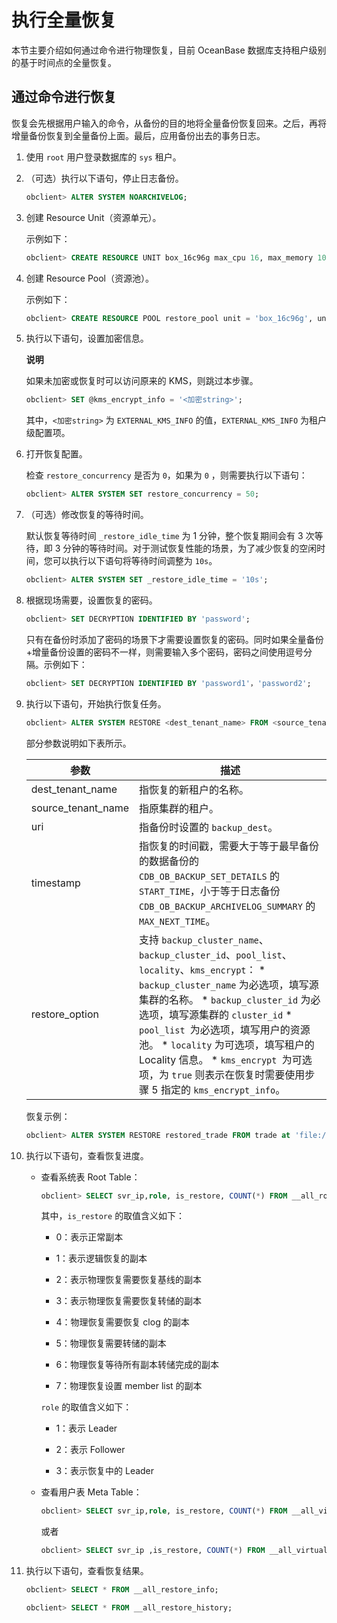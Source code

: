 执行全量恢复 
===========================

本节主要介绍如何通过命令进行物理恢复，目前 OceanBase 数据库支持租户级别的基于时间点的全量恢复。

通过命令进行恢复 
-----------------------------

恢复会先根据用户输入的命令，从备份的目的地将全量备份恢复回来。之后，再将增量备份恢复到全量备份上面。最后，应用备份出去的事务日志。

1. 使用 `root` 用户登录数据库的 `sys` 租户。

   

2. （可选）执行以下语句，停止日志备份。

   ```sql
   obclient> ALTER SYSTEM NOARCHIVELOG;
   ```

   

3. 创建 Resource Unit（资源单元）。

   示例如下：

   ```sql
   obclient> CREATE RESOURCE UNIT box_16c96g max_cpu 16, max_memory 103079215104, max_iops 10240, max_disk_size 53687091200, max_session_num 64, MIN_CPU=16, MIN_MEMORY=103079215104, MIN_IOPS=10240;
   ```

   

4. 创建 Resource Pool（资源池）。

   示例如下：

   ```sql
   obclient> CREATE RESOURCE POOL restore_pool unit = 'box_16c96g', unit_num = 1, zone_list = ('z1','z2','z3');
   ```

   

5. 执行以下语句，设置加密信息。

   **说明**

   

   如果未加密或恢复时可以访问原来的 KMS，则跳过本步骤。

   ```sql
   obclient> SET @kms_encrypt_info = '<加密string>';
   ```

   

   其中，`<加密string>` 为 `EXTERNAL_KMS_INFO` 的值，`EXTERNAL_KMS_INFO` 为租户级配置项。
   

6. 打开恢复配置。

   检查 `restore_concurrency` 是否为 `0`，如果为 `0` ，则需要执行以下语句：

   ```sql
   obclient> ALTER SYSTEM SET restore_concurrency = 50;
   ```

   

7. （可选）修改恢复的等待时间。

   默认恢复等待时间 `_restore_idle_time` 为 1 分钟，整个恢复期间会有 3 次等待，即 3 分钟的等待时间。对于测试恢复性能的场景，为了减少恢复的空闲时间，您可以执行以下语句将等待时间调整为 `10s`。

   ```sql
   obclient> ALTER SYSTEM SET _restore_idle_time = '10s';
   ```

   

8. 根据现场需要，设置恢复的密码。

   ```sql
   obclient> SET DECRYPTION IDENTIFIED BY 'password';
   ```

   

   只有在备份时添加了密码的场景下才需要设置恢复的密码。同时如果全量备份+增量备份设置的密码不一样，则需要输入多个密码，密码之间使用逗号分隔。示例如下：

   ```sql
   obclient> SET DECRYPTION IDENTIFIED BY 'password1'，'password2';
   ```

   

9. 执行以下语句，开始执行恢复任务。

   ```sql
   obclient> ALTER SYSTEM RESTORE <dest_tenant_name> FROM <source_tenan_tname> at 'uri' UNTIL 'timestamp' WITH 'restore_option';
   ```

   

   部分参数说明如下表所示。
   

   |         参数         |                                                                                                                                                                                                                                                                描述                                                                                                                                                                                                                                                                 |
   |--------------------|-----------------------------------------------------------------------------------------------------------------------------------------------------------------------------------------------------------------------------------------------------------------------------------------------------------------------------------------------------------------------------------------------------------------------------------------------------------------------------------------------------------------------------------|
   | dest_tenant_name   | 指恢复的新租户的名称。                                                                                                                                                                                                                                                                                                                                                                                                                                                                                                                       |
   | source_tenant_name | 指原集群的租户。                                                                                                                                                                                                                                                                                                                                                                                                                                                                                                                          |
   | uri                | 指备份时设置的 `backup_dest`。                                                                                                                                                                                                                                                                                                                                                                                                                                                                                                            |
   | timestamp          | 指恢复的时间戳，需要大于等于最早备份的数据备份的 `CDB_OB_BACKUP_SET_DETAILS` 的 `START_TIME`，小于等于日志备份 `CDB_OB_BACKUP_ARCHIVELOG_SUMMARY` 的`MAX_NEXT_TIME`。                                                                                                                                                                                                                                                                                                                                                                                                 |
   | restore_option     | 支持 `backup_cluster_name`、`backup_cluster_id`、`pool_list`、`locality`、`kms_encrypt`： * `backup_cluster_name` 为必选项，填写源集群的名称。   * `backup_cluster_id` 为必选项，填写源集群的 `cluster_id`   * `pool_list `为必选项，填写用户的资源池。   * `locality` 为可选项，填写租户的 Locality 信息。   * `kms_encrypt `为可选项，为 `true` 则表示在恢复时需要使用步骤 5 指定的 `kms_encrypt_info`。    |

   

   恢复示例：

   ```sql
   obclient> ALTER SYSTEM RESTORE restored_trade FROM trade at 'file:///data/nfs/backup' until '2020-05-21 09:39:54.071670' with 'backup_cluster_name=ob20daily.backup&backup_cluster_id=1&pool_list=restore_pool;
   ```

   

10. 执行以下语句，查看恢复进度。

    * 查看系统表 Root Table：

      ```sql
      obclient> SELECT svr_ip,role, is_restore, COUNT(*) FROM __all_root_table AS a, (SELECT value FROM __all_restore_info WHERE name='tenant_id') AS b WHERE a.tenant_id=b.value GROUP BY role, is_restore, svr_ip ORDER BY svr_ip, is_restore;
      ```

      

      其中，`is_restore` 的取值含义如下：
      * 0：表示正常副本

        
      
      * 1：表示逻辑恢复的副本

        
      
      * 2：表示物理恢复需要恢复基线的副本

        
      
      * 3：表示物理恢复需要恢复转储的副本

        
      
      * 4：物理恢复需要恢复 clog 的副本

        
      
      * 5：物理恢复需要转储的副本

        
      
      * 6：物理恢复等待所有副本转储完成的副本

        
      
      * 7：物理恢复设置 member list 的副本

        
      

      

      `role` 的取值含义如下：
      * 1：表示 Leader

        
      
      * 2：表示 Follower

        
      
      * 3：表示恢复中的 Leader

        
      

      
    
    * 查看用户表 Meta Table：

      ```sql
      obclient> SELECT svr_ip,role, is_restore, COUNT(*) FROM __all_virtual_meta_table AS a, (SELECT value FROM __all_restore_info WHERE name='tenant_id') AS b WHERE a.tenant_id=b.value GROUP BY role, is_restore, svr_ip ORDER BY svr_ip, is_restore;
      ```

      

      或者

      ```sql
      obclient> SELECT svr_ip ,is_restore, COUNT(*) FROM __all_virtual_partition_store_info WHERE tenant_id>1002 group by svr_ip,is_restore order by svr_ip, is_restore;
      ```

      
      
    

    

11. 执行以下语句，查看恢复结果。

    ```sql
    obclient> SELECT * FROM __all_restore_info;
    ```

    

    ```sql
    obclient> SELECT * FROM __all_restore_history;
    ```

    
    




